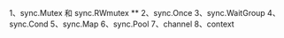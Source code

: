1、sync.Mutex 和 sync.RWmutex **
2、sync.Once
3、sync.WaitGroup
4、sync.Cond
5、sync.Map
6、sync.Pool
7、channel
8、context